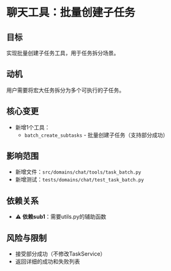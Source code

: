 # 聊天工具：批量创建子任务

## 目标
实现批量创建子任务工具，用于任务拆分场景。

## 动机
用户需要将宏大任务拆分为多个可执行的子任务。

## 核心变更
- 新增1个工具：
  - `batch_create_subtasks` - 批量创建子任务（支持部分成功）

## 影响范围
- 新增文件：`src/domains/chat/tools/task_batch.py`
- 新增测试：`tests/domains/chat/test_task_batch.py`

## 依赖关系
- ⚠️ **依赖sub1**：需要utils.py的辅助函数

## 风险与限制
- 接受部分成功（不修改TaskService）
- 返回详细的成功和失败列表
